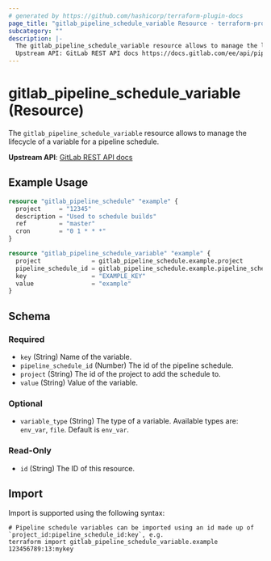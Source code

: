 ```yaml
---
# generated by https://github.com/hashicorp/terraform-plugin-docs
page_title: "gitlab_pipeline_schedule_variable Resource - terraform-provider-gitlab"
subcategory: ""
description: |-
  The gitlab_pipeline_schedule_variable resource allows to manage the lifecycle of a variable for a pipeline schedule.
  Upstream API: GitLab REST API docs https://docs.gitlab.com/ee/api/pipeline_schedules.html#pipeline-schedule-variables
---
```


# gitlab_pipeline_schedule_variable (Resource)

The `gitlab_pipeline_schedule_variable` resource allows to manage the lifecycle of a variable for a pipeline schedule.

**Upstream API**: [GitLab REST API docs](https://docs.gitlab.com/ee/api/pipeline_schedules.html#pipeline-schedule-variables)

## Example Usage

```terraform
resource "gitlab_pipeline_schedule" "example" {
  project     = "12345"
  description = "Used to schedule builds"
  ref         = "master"
  cron        = "0 1 * * *"
}

resource "gitlab_pipeline_schedule_variable" "example" {
  project              = gitlab_pipeline_schedule.example.project
  pipeline_schedule_id = gitlab_pipeline_schedule.example.pipeline_schedule_id
  key                  = "EXAMPLE_KEY"
  value                = "example"
}
```

<!-- schema generated by tfplugindocs -->
## Schema

### Required

- `key` (String) Name of the variable.
- `pipeline_schedule_id` (Number) The id of the pipeline schedule.
- `project` (String) The id of the project to add the schedule to.
- `value` (String) Value of the variable.

### Optional

- `variable_type` (String) The type of a variable. Available types are: `env_var`, `file`. Default is `env_var`.

### Read-Only

- `id` (String) The ID of this resource.

## Import

Import is supported using the following syntax:

```shell
# Pipeline schedule variables can be imported using an id made up of `project_id:pipeline_schedule_id:key`, e.g.
terraform import gitlab_pipeline_schedule_variable.example 123456789:13:mykey
```
